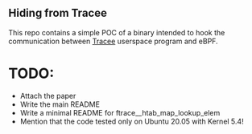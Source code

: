 ## Hiding from Tracee
 
This repo contains a simple POC of a binary intended to hook the communication between [Tracee](https://github.com/aquasecurity/tracee) userspace program and eBPF.


# TODO:
- Attach the paper
- Write the main README
- Write a minimal README for ftrace__htab_map_lookup_elem
- Mention that the code tested only on Ubuntu 20.05 with Kernel 5.4!